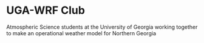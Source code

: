 # UGA-WRF Club
Atmospheric Science students at the University of Georgia working together to make an operational weather model for Northern Georgia
